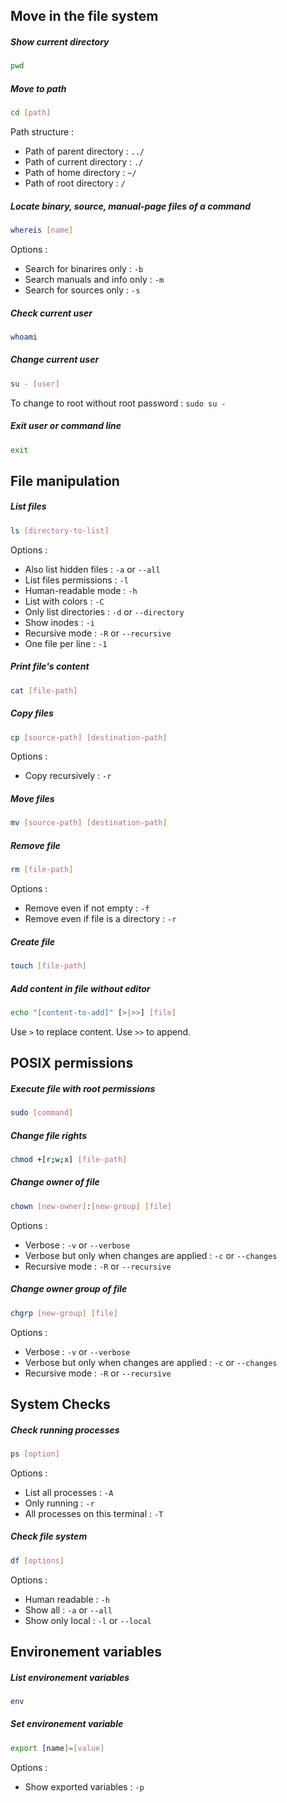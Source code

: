 ## Move in the file system

##### Show current directory

```bash
pwd
```

##### Move to path

```bash
cd [path]
```

Path structure :
- Path of parent directory : ``../``
- Path of current directory : ``./``
- Path of home directory : ``~/``
- Path of root directory : ``/``

##### Locate binary, source, manual-page files of a command

```bash
whereis [name]
```

Options : 
- Search for binarires only : ``-b``
- Search manuals and info  only : ``-m``
- Search for sources only : ``-s``

##### Check current user

```bash
whoami
```

##### Change current user

```bash
su - [user]
```

To change to root without root password : ``sudo su -``

##### Exit user or command line

```bash
exit
```

## File manipulation

##### List files

```bash
ls [directory-to-list]
```

Options : 
- Also list hidden files : ``-a`` or ``--all``
- List files permissions : ``-l``
- Human-readable mode : ``-h``
- List with colors : ``-C``
- Only list directories : ``-d`` or ``--directory``
- Show inodes : ``-i``
- Recursive mode : ``-R`` or ``--recursive``
- One file per line : ``-1``

##### Print file's content

```bash
cat [file-path]
```

##### Copy files

```bash
cp [source-path] [destination-path]
```

Options : 
- Copy recursively : ``-r``

##### Move files

```bash
mv [source-path] [destination-path]
```

##### Remove file

```bash
rm [file-path]
```

Options : 
- Remove even if not empty : ``-f``
- Remove even if file is a directory : ``-r``

##### Create file

```bash
touch [file-path]
```

##### Add content in file without editor

```bash
echo "[content-to-add]" [>|>>] [file]
```

Use ``>`` to replace content.
Use ``>>`` to append.

## POSIX permissions

##### Execute file with root permissions

```bash
sudo [command]
```

##### Change file rights

```bash
chmod +[r;w;x] [file-path]
```

##### Change owner of file

```bash
chown [new-owner]:[new-group] [file]
```

Options : 
- Verbose : ``-v`` or ``--verbose``
- Verbose but only when changes are applied : ``-c`` or ``--changes``
- Recursive mode : ``-R`` or ``--recursive``

##### Change owner group of file

```bash
chgrp [new-group] [file]
```

Options : 
- Verbose : ``-v`` or ``--verbose``
- Verbose but only when changes are applied : ``-c`` or ``--changes``
- Recursive mode : ``-R`` or ``--recursive``

## System Checks

##### Check running processes

```bash
ps [option]
```

Options :
- List all processes : ``-A``
- Only running : ``-r``
- All processes on this terminal : ``-T``

##### Check file system

```bash
df [options]
```

Options : 
- Human readable : ``-h``
- Show all : ``-a`` or ``--all``
- Show only local : ``-l`` or ``--local``

## Environement variables

##### List environement variables

```bash
env
```

##### Set environement variable

```bash
export [name]=[value]
```

Options :
- Show exported variables : ``-p``
